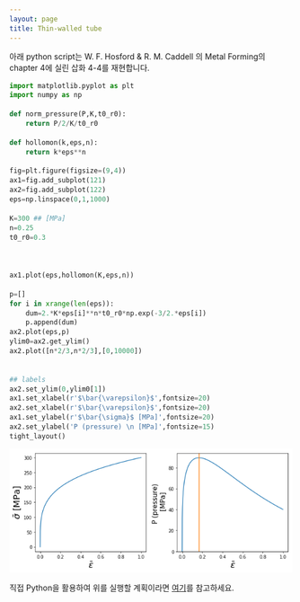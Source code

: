 ```yaml
---
layout: page
title: Thin-walled tube
---
```


아래 python script는 W. F. Hosford & R. M. Caddell 의 Metal Forming의 chapter 4에 실린 삽화 4-4를 재현합니다.

```python
import matplotlib.pyplot as plt
import numpy as np

def norm_pressure(P,K,t0_r0):
	return P/2/K/t0_r0

def hollomon(k,eps,n):
	return k*eps**n

fig=plt.figure(figsize=(9,4))
ax1=fig.add_subplot(121)
ax2=fig.add_subplot(122)
eps=np.linspace(0,1,1000)

K=300 ## [MPa]
n=0.25
t0_r0=0.3



ax1.plot(eps,hollomon(K,eps,n))

p=[]
for i in xrange(len(eps)):
	dum=2.*K*eps[i]**n*t0_r0*np.exp(-3/2.*eps[i])
	p.append(dum)
ax2.plot(eps,p)
ylim0=ax2.get_ylim()
ax2.plot([n*2/3,n*2/3],[0,10000])


## labels
ax2.set_ylim(0,ylim0[1])
ax1.set_xlabel(r'$\bar{\varepsilon}$',fontsize=20)
ax2.set_xlabel(r'$\bar{\varepsilon}$',fontsize=20)
ax1.set_ylabel(r'$\bar{\sigma}$ [MPa]',fontsize=20)
ax2.set_ylabel('P (pressure) \n [MPa]',fontsize=15)
tight_layout()
```

<img src="/images/examples/output_2_0.png" width="600">


직접 Python을 활용하여 위를 실행할 계획이라면 [여기](https://github.com/youngung/lectures/blob/master/ipynb/fig4-4_metalforming_hosford%26caddell.ipynb)를 참고하세요.
